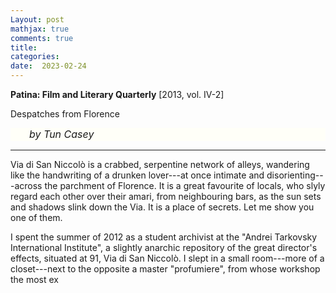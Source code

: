 ```yaml
---
Layout: post
mathjax: true
comments: true
title:
categories:
date:  2023-02-24
---
```


<b>Patina: Film and Literary Quarterly</b> [2013, vol. IV-2]

Despatches from Florence <br>
 <div style="width=75%; background-color: #fffff8 ; padding: 0px 30px; border: 0px
solid black; line-height:1.3;">
 <font size="-0.2">
<i>by Tun Casey</i>
 </font>
 </div>

---

Via di San Niccolò is a crabbed, serpentine network of alleys, wandering like the handwriting of a
drunken lover---at once
intimate and disorienting---across the parchment of Florence. It is a great favourite
of locals, who slyly regard each other over their amari, from
neighbouring bars, as the sun sets and shadows slink down the Via. It is a place
of secrets.
Let me show you one of them.

I spent the summer of 2012 as a student archivist at the "Andrei
Tarkovsky International Institute", a slightly anarchic repository of
the great director's effects, situated at 91, Via di San
Niccolò. I slept in a small
room---more of a closet---next to the opposite a master "profumiere",
from whose workshop the most ex

<!--https://www.theflorentine.net/2017/09/08/andrei-tarkovsky-famous-expats/-->
